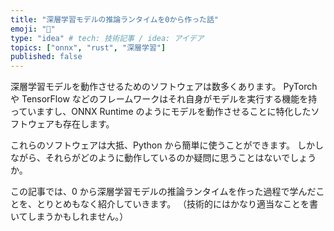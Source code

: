 ```yaml
---
title: "深層学習モデルの推論ランタイムを0から作った話"
emoji: "🧮"
type: "idea" # tech: 技術記事 / idea: アイデア
topics: ["onnx", "rust", "深層学習"]
published: false
---
```


深層学習モデルを動作させるためのソフトウェアは数多くあります。
PyTorch や TensorFlow などのフレームワークはそれ自身がモデルを実行する機能を持っていますし、ONNX Runtime のようにモデルを動作させることに特化したソフトウェアも存在します。

これらのソフトウェアは大抵、Python から簡単に使うことができます。
しかしながら、それらがどのように動作しているのか疑問に思うことはないでしょうか。

この記事では、0 から深層学習モデルの推論ランタイムを作った過程で学んだことを、とりとめもなく紹介していきます。
（技術的にはかなり適当なことを書いてしまうかもしれません。）
